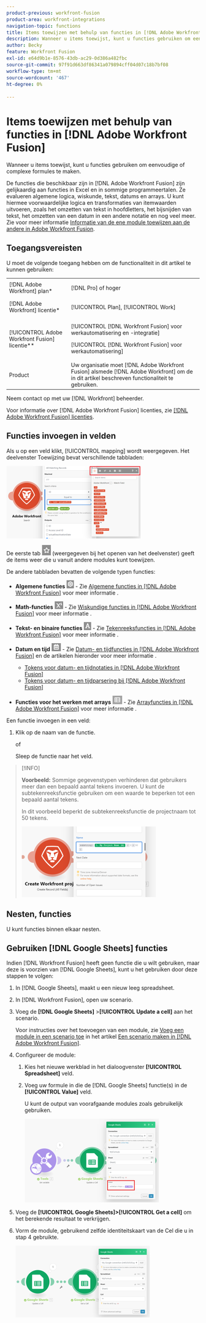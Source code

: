 ```yaml
---
product-previous: workfront-fusion
product-area: workfront-integrations
navigation-topic: functions
title: Items toewijzen met behulp van functies in [!DNL Adobe Workfront Fusion]
description: Wanneer u items toewijst, kunt u functies gebruiken om eenvoudige of complexe formules te maken.
author: Becky
feature: Workfront Fusion
exl-id: e64d9b1e-8576-43db-ac29-0d386a482fbc
source-git-commit: 97f91d663df86341a079894cff04d07c18b7bf08
workflow-type: tm+mt
source-wordcount: '467'
ht-degree: 0%

---
```


# Items toewijzen met behulp van functies in [!DNL Adobe Workfront Fusion]

Wanneer u items toewijst, kunt u functies gebruiken om eenvoudige of complexe formules te maken.

De functies die beschikbaar zijn in [!DNL Adobe Workfront Fusion] zijn gelijkaardig aan functies in Excel en in sommige programmeertalen. Ze evalueren algemene logica, wiskunde, tekst, datums en arrays. U kunt hiermee voorwaardelijke logica en transformaties van itemwaarden uitvoeren, zoals het omzetten van tekst in hoofdletters, het bijsnijden van tekst, het omzetten van een datum in een andere notatie en nog veel meer. Zie voor meer informatie [Informatie van de ene module toewijzen aan de andere in Adobe Workfront Fusion](../../workfront-fusion/mapping/map-information-between-modules.md).

## Toegangsvereisten

U moet de volgende toegang hebben om de functionaliteit in dit artikel te kunnen gebruiken:

<table style="table-layout:auto">
 <col> 
 <col> 
 <tbody> 
  <tr> 
   <td role="rowheader">[!DNL Adobe Workfront] plan*</td> 
   <td> <p>[!DNL Pro] of hoger</p> </td> 
  </tr> 
  <tr data-mc-conditions=""> 
   <td role="rowheader">[!DNL Adobe Workfront] licentie*</td> 
   <td> <p>[!UICONTROL Plan], [!UICONTROL Work]</p> </td> 
  </tr> 
  <tr> 
   <td role="rowheader">[!UICONTROL Adobe Workfront Fusion] licentie**</td> 
   <td> <p>[!UICONTROL [!DNL Workfront Fusion] voor werkautomatisering en -integratie] </p><p>[!UICONTROL [!DNL Workfront Fusion] voor werkautomatisering]</p>  </td> 
  </tr> 
  <tr> 
   <td role="rowheader">Product</td> 
   <td>Uw organisatie moet [!DNL Adobe Workfront Fusion] alsmede [!DNL Adobe Workfront] om de in dit artikel beschreven functionaliteit te gebruiken.</td> 
  </tr> 
 </tbody> 
</table>

Neem contact op met uw [!DNL Workfront] beheerder.

Voor informatie over [!DNL Adobe Workfront Fusion] licenties, zie [[!DNL Adobe Workfront Fusion] licenties](../../workfront-fusion/get-started/license-automation-vs-integration.md).

## Functies invoegen in velden

Als u op een veld klikt, [!UICONTROL mapping] wordt weergegeven. Het deelvenster Toewijzing bevat verschillende tabbladen:

![](assets/functions-toolbar-350x189.png)

De eerste tab ![](assets/toolbar-icon-functions-you-map-from-other-modules.png) (weergegeven bij het openen van het deelvenster) geeft de items weer die u vanuit andere modules kunt toewijzen.

De andere tabbladen bevatten de volgende typen functies:

* **Algemene functies** ![](assets/toolbar-icon-general-function.png) - Zie [Algemene functies in [!DNL Adobe Workfront Fusion]](../../workfront-fusion/functions/general-functions.md) voor meer informatie .

* **Math-functies** ![](assets/toolbar-icon-math-functions.png) - Zie [Wiskundige functies in [!DNL Adobe Workfront Fusion]](../../workfront-fusion/functions/math-functions.md) voor meer informatie .

* **Tekst- en binaire functies** ![](assets/toolbar-icon-text&binary-functions.png) - Zie [Tekenreeksfuncties in [!DNL Adobe Workfront Fusion]](../../workfront-fusion/functions/string-functions.md) voor meer informatie .

* **Datum en tijd** ![](assets/toolbar-icon-date&time-functions.png) - Zie [Datum- en tijdfuncties in [!DNL Adobe Workfront Fusion]](../../workfront-fusion/functions/date-and-time-functions.md) en de artikelen hieronder voor meer informatie .

   * [Tokens voor datum- en tijdnotaties in [!DNL Adobe Workfront Fusion]](../../workfront-fusion/functions/tokens-for-date-and-time-formatting.md)
   * [Tokens voor datum- en tijdparsering bij [!DNL Adobe Workfront Fusion]](../../workfront-fusion/functions/tokens-for-date-and-time-parsing.md)

* **Functies voor het werken met arrays** ![](assets/toolbar-icon-functions-for-arrays.png) - Zie [Arrayfuncties in [!DNL Adobe Workfront Fusion]](../../workfront-fusion/functions/array-functions.md) voor meer informatie .

Een functie invoegen in een veld:

1. Klik op de naam van de functie.

   of

   Sleep de functie naar het veld.

>[!INFO]
>
>**Voorbeeld:** Sommige gegevenstypen verhinderen dat gebruikers meer dan een bepaald aantal tekens invoeren. U kunt de subtekenreeksfunctie gebruiken om een waarde te beperken tot een bepaald aantal tekens.
>
>In dit voorbeeld beperkt de subtekenreeksfunctie de projectnaam tot 50 tekens.
>
>![](assets/example-meet-length-restriction-350x184.png)

## Nesten, functies

U kunt functies binnen elkaar nesten.

## Gebruiken [!DNL Google Sheets] functies

Indien [!DNL Workfront Fusion] heeft geen functie die u wilt gebruiken, maar deze is voorzien van [!DNL Google Sheets], kunt u het gebruiken door deze stappen te volgen:

1. In [!DNL Google Sheets], maakt u een nieuw leeg spreadsheet.
1. In [!DNL Workfront Fusion], open uw scenario.
1. Voeg de **[!DNL Google Sheets]** >**[!UICONTROL Update a cell]** aan het scenario.

   Voor instructies over het toevoegen van een module, zie [Voeg een module in een scenario toe](../../workfront-fusion/scenarios/create-a-scenario.md#add) in het artikel [Een scenario maken in [!DNL Adobe Workfront Fusion]](../../workfront-fusion/scenarios/create-a-scenario.md).

1. Configureer de module:

   1. Kies het nieuwe werkblad in het dialoogvenster **[!UICONTROL Spreadsheet]** veld.
   1. Voeg uw formule in die de [!DNL Google Sheets] functie(s) in de **[!UICONTROL Value]** veld.

      U kunt de output van voorafgaande modules zoals gebruikelijk gebruiken.

      ![](assets/exploit-google-sheet-functions-350x218.png)

1. Voeg de **[!UICONTROL Google Sheets]>[!UICONTROL Get a cell]** om het berekende resultaat te verkrijgen.
1. Vorm de module, gebruikend zelfde identiteitskaart van de Cel die u in stap 4 gebruikte.

   ![](assets/exploit-google-sheet-functions-2-350x187.png)
